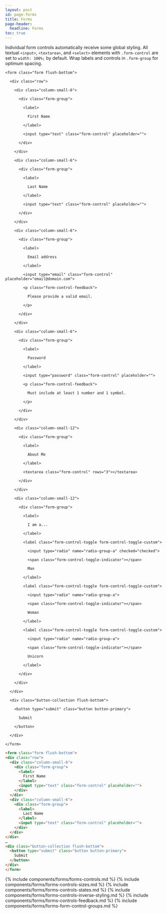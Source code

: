 ```yaml
---
layout: post
id: page-forms
title: Forms
page-header:
  headline: Forms
toc: true
---
```


Individual form controls automatically receive some global styling. All textual `<input>`, `<textarea>`, and `<select>` elements with `.form-control` are set to `width: 100%;` by default. Wrap labels and controls in `.form-group` for optimum spacing.

<div class="panel flush-bottom">

  <div class="panel-cell">

    <form class="form flush-bottom">

      <div class="row">

        <div class="column-small-6">

          <div class="form-group">

            <label>

              First Name

            </label>

            <input type="text" class="form-control" placeholder="">

          </div>

        </div>

        <div class="column-small-6">

          <div class="form-group">

            <label>

              Last Name

            </label>

            <input type="text" class="form-control" placeholder="">

          </div>

        </div>

        <div class="column-small-6">

          <div class="form-group">

            <label>

              Email address

            </label>

            <input type="email" class="form-control" placeholder="email@domain.com">

            <p class="form-control-feedback">

              Please provide a valid email.

            </p>

          </div>

        </div>

        <div class="column-small-6">

          <div class="form-group">

            <label>

              Password

            </label>

            <input type="password" class="form-control" placeholder="">

            <p class="form-control-feedback">

              Must include at least 1 number and 1 symbol.

            </p>

          </div>

        </div>

        <div class="column-small-12">

          <div class="form-group">

            <label>

              About Me

            </label>

            <textarea class="form-control" rows="3"></textarea>

          </div>

        </div>

        <div class="column-small-12">

          <div class="form-group">

            <label>

              I am a...

            </label>

            <label class="form-control-toggle form-control-toggle-custom">

              <input type="radio" name="radio-group-a" checked="checked">

              <span class="form-control-toggle-indicator"></span>

              Man

            </label>

            <label class="form-control-toggle form-control-toggle-custom">

              <input type="radio" name="radio-group-a">

              <span class="form-control-toggle-indicator"></span>

              Woman

            </label>

            <label class="form-control-toggle form-control-toggle-custom">

              <input type="radio" name="radio-group-a">

              <span class="form-control-toggle-indicator"></span>

              Unicorn

            </label>

          </div>

        </div>

      </div>

      <div class="button-collection flush-bottom">

        <button type="submit" class="button button-primary">

          Submit

        </button>

      </div>

    </form>

  </div>

  <div class="panel-cell panel-cell-light panel-cell-code-block" markdown="1">

```html
<form class="form flush-bottom">
<div class="row">
  <div class="column-small-6">
    <div class="form-group">
      <label>
        First Name
      </label>
      <input type="text" class="form-control" placeholder="">
    </div>
  </div>
  <div class="column-small-6">
    <div class="form-group">
      <label>
        Last Name
      </label>
      <input type="text" class="form-control" placeholder="">
    </div>
  </div>
</div>
…
<div class="button-collection flush-bottom">
  <button type="submit" class="button button-primary">
    Submit
  </button>
</div>
</form>
```

  </div>

</div>

{% include components/forms/forms-controls.md %}
{% include components/forms/forms-controls-sizes.md %}
{% include components/forms/forms-controls-states.md %}
{% include components/forms/forms-controls-inverse-styling.md %}
{% include components/forms/forms-controls-feedback.md %}
{% include components/forms/forms-form-control-groups.md %}
